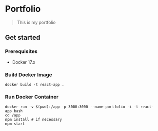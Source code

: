 # Portfolio

> This is my portfolio

## Get started

### Prerequisites

- Docker 17.x

### Build Docker Image

```
docker build -t react-app .
```

### Run Docker Container

```
docker run -v $(pwd):/app -p 3000:3000 --name portfolio -i -t react-app bash
cd /app
npm install # if necessary
npm start
```
